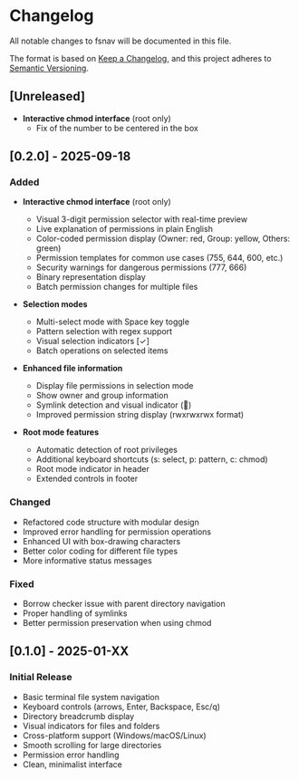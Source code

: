 # Changelog

All notable changes to fsnav will be documented in this file.

The format is based on [Keep a Changelog](https://keepachangelog.com/en/1.0.0/),
and this project adheres to [Semantic Versioning](https://semver.org/spec/v2.0.0.html).

## [Unreleased]
- **Interactive chmod interface** (root only)
  - Fix of the number to be centered in the box

## [0.2.0] - 2025-09-18

### Added
- **Interactive chmod interface** (root only)
  - Visual 3-digit permission selector with real-time preview
  - Live explanation of permissions in plain English
  - Color-coded permission display (Owner: red, Group: yellow, Others: green)
  - Permission templates for common use cases (755, 644, 600, etc.)
  - Security warnings for dangerous permissions (777, 666)
  - Binary representation display
  - Batch permission changes for multiple files

- **Selection modes**
  - Multi-select mode with Space key toggle
  - Pattern selection with regex support
  - Visual selection indicators [✓] 
  - Batch operations on selected items

- **Enhanced file information**
  - Display file permissions in selection mode
  - Show owner and group information
  - Symlink detection and visual indicator (🔗)
  - Improved permission string display (rwxrwxrwx format)

- **Root mode features**
  - Automatic detection of root privileges
  - Additional keyboard shortcuts (s: select, p: pattern, c: chmod)
  - Root mode indicator in header
  - Extended controls in footer

### Changed
- Refactored code structure with modular design
- Improved error handling for permission operations
- Enhanced UI with box-drawing characters
- Better color coding for different file types
- More informative status messages

### Fixed
- Borrow checker issue with parent directory navigation
- Proper handling of symlinks
- Better permission preservation when using chmod

## [0.1.0] - 2025-01-XX

### Initial Release
- Basic terminal file system navigation
- Keyboard controls (arrows, Enter, Backspace, Esc/q)
- Directory breadcrumb display
- Visual indicators for files and folders
- Cross-platform support (Windows/macOS/Linux)
- Smooth scrolling for large directories
- Permission error handling
- Clean, minimalist interface
